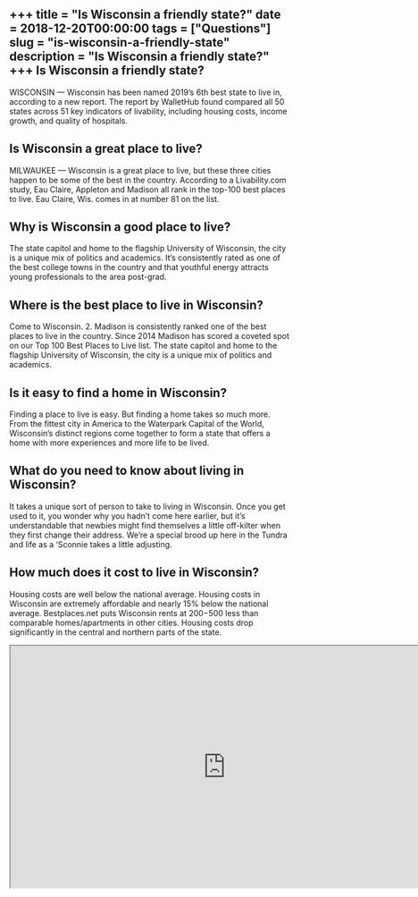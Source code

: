+++
title = "Is Wisconsin a friendly state?"
date = 2018-12-20T00:00:00
tags = ["Questions"]
slug = "is-wisconsin-a-friendly-state"
description = "Is Wisconsin a friendly state?"
+++
Is Wisconsin a friendly state?
------------------------------

WISCONSIN — Wisconsin has been named 2019’s 6th best state to live in, according to a new report. The report by WalletHub found compared all 50 states across 51 key indicators of livability, including housing costs, income growth, and quality of hospitals.

Is Wisconsin a great place to live?
-----------------------------------

MILWAUKEE — Wisconsin is a great place to live, but these three cities happen to be some of the best in the country. According to a Livability.com study, Eau Claire, Appleton and Madison all rank in the top-100 best places to live. Eau Claire, Wis. comes in at number 81 on the list.

Why is Wisconsin a good place to live?
--------------------------------------

The state capitol and home to the flagship University of Wisconsin, the city is a unique mix of politics and academics. It’s consistently rated as one of the best college towns in the country and that youthful energy attracts young professionals to the area post-grad.

Where is the best place to live in Wisconsin?
---------------------------------------------

Come to Wisconsin. 2. Madison is consistently ranked one of the best places to live in the country. Since 2014 Madison has scored a coveted spot on our Top 100 Best Places to Live list. The state capitol and home to the flagship University of Wisconsin, the city is a unique mix of politics and academics.

Is it easy to find a home in Wisconsin?
---------------------------------------

Finding a place to live is easy. But finding a home takes so much more. From the fittest city in America to the Waterpark Capital of the World, Wisconsin’s distinct regions come together to form a state that offers a home with more experiences and more life to be lived.

What do you need to know about living in Wisconsin?
---------------------------------------------------

It takes a unique sort of person to take to living in Wisconsin. Once you get used to it, you wonder why you hadn’t come here earlier, but it’s understandable that newbies might find themselves a little off-kilter when they first change their address. We’re a special brood up here in the Tundra and life as a ‘Sconnie takes a little adjusting.

How much does it cost to live in Wisconsin?
-------------------------------------------

Housing costs are well below the national average. Housing costs in Wisconsin are extremely affordable and nearly 15% below the national average. Bestplaces.net puts Wisconsin rents at $200-$500 less than comparable homes/apartments in other cities. Housing costs drop significantly in the central and northern parts of the state.

<iframe allow="accelerometer; autoplay; clipboard-write; encrypted-media; gyroscope; picture-in-picture" allowfullscreen="" class="__youtube_prefs__  epyt-is-override  no-lazyload" data-no-lazy="1" data-origheight="433" data-origwidth="770" data-skipgform_ajax_framebjll="" height="433" id="_ytid_10096" loading="lazy" src="https://www.youtube.com/embed/R8z6UsKU9DY?enablejsapi=1&autoplay=0&cc_load_policy=0&cc_lang_pref=&iv_load_policy=1&loop=0&modestbranding=0&rel=1&fs=1&playsinline=0&autohide=2&theme=dark&color=red&controls=1&" title="YouTube player" width="770"></iframe>